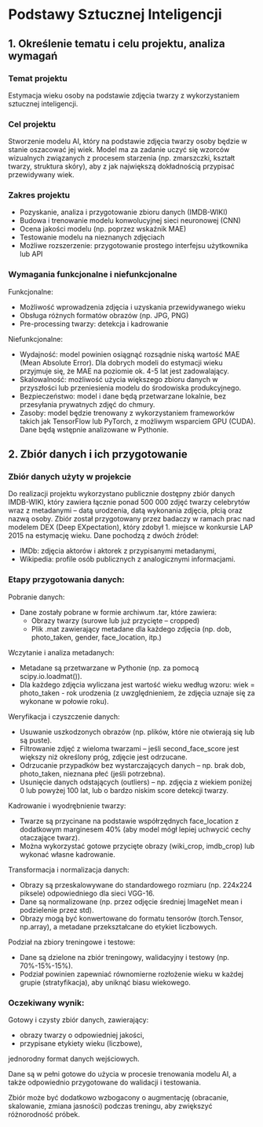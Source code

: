 # Podstawy Sztucznej Inteligencji

## 1. Określenie tematu i celu projektu, analiza wymagań 
### Temat projektu
Estymacja wieku osoby na podstawie zdjęcia twarzy z wykorzystaniem sztucznej inteligencji.

### Cel projektu
Stworzenie modelu AI, który na podstawie zdjęcia twarzy osoby będzie w stanie oszacować jej wiek. Model ma za zadanie uczyć się wzorców wizualnych związanych z procesem starzenia (np. zmarszczki, kształt twarzy, struktura skóry), aby z jak największą dokładnością przypisać przewidywany wiek.

### Zakres projektu
- Pozyskanie, analiza i przygotowanie zbioru danych (IMDB-WIKI)
- Budowa i trenowanie modelu konwolucyjnej sieci neuronowej (CNN)
- Ocena jakości modelu (np. poprzez wskaźnik MAE)
- Testowanie modelu na nieznanych zdjęciach
- Możliwe rozszerzenie: przygotowanie prostego interfejsu użytkownika lub API

### Wymagania funkcjonalne i niefunkcjonalne
Funkcjonalne:
- Możliwość wprowadzenia zdjęcia i uzyskania przewidywanego wieku
- Obsługa różnych formatów obrazów (np. JPG, PNG)
- Pre-processing twarzy: detekcja i kadrowanie

Niefunkcjonalne:
- Wydajność: model powinien osiągnąć rozsądnie niską wartość MAE (Mean Absolute Error). Dla dobrych modeli do estymacji wieku przyjmuje się, że MAE na poziomie ok. 4-5 lat jest zadowalający.
- Skalowalność: możliwość użycia większego zbioru danych w przyszłości lub przeniesienia modelu do środowiska produkcyjnego.
- Bezpieczeństwo: model i dane będą przetwarzane lokalnie, bez przesyłania prywatnych zdjęć do chmury.
- Zasoby: model będzie trenowany z wykorzystaniem frameworków takich jak TensorFlow lub PyTorch, z możliwym wsparciem GPU (CUDA). Dane będą wstępnie analizowane w Pythonie.

## 2. Zbiór danych i ich przygotowanie
### Zbiór danych użyty w projekcie
Do realizacji projektu wykorzystano publicznie dostępny zbiór danych IMDB-WIKI, który zawiera łącznie ponad 500 000 zdjęć twarzy celebrytów wraz z metadanymi – datą urodzenia, datą wykonania zdjęcia, płcią oraz nazwą osoby.
Zbiór został przygotowany przez badaczy w ramach prac nad modelem DEX (Deep EXpectation), który zdobył 1. miejsce w konkursie LAP 2015 na estymację wieku. Dane pochodzą z dwóch źródeł:
- IMDb: zdjęcia aktorów i aktorek z przypisanymi metadanymi,
- Wikipedia: profile osób publicznych z analogicznymi informacjami.

### Etapy przygotowania danych:
Pobranie danych:
- Dane zostały pobrane w formie archiwum .tar, które zawiera:
  - Obrazy twarzy (surowe lub już przycięte – cropped)
  - Plik .mat zawierający metadane dla każdego zdjęcia (np. dob, photo_taken, gender, face_location, itp.)

Wczytanie i analiza metadanych:
- Metadane są przetwarzane w Pythonie (np. za pomocą scipy.io.loadmat()).
- Dla każdego zdjęcia wyliczana jest wartość wieku według wzoru:
wiek = photo_taken - rok urodzenia
(z uwzględnieniem, że zdjęcia uznaje się za wykonane w połowie roku).

Weryfikacja i czyszczenie danych:
- Usuwanie uszkodzonych obrazów (np. plików, które nie otwierają się lub są puste).
- Filtrowanie zdjęć z wieloma twarzami – jeśli second_face_score jest większy niż określony próg, zdjęcie jest odrzucane.
- Odrzucanie przypadków bez wystarczających danych – np. brak dob, photo_taken, nieznana płeć (jeśli potrzebna).
- Usunięcie danych odstających (outliers) – np. zdjęcia z wiekiem poniżej 0 lub powyżej 100 lat, lub o bardzo niskim score detekcji twarzy.

Kadrowanie i wyodrębnienie twarzy:
- Twarze są przycinane na podstawie współrzędnych face_location z dodatkowym marginesem 40% (aby model mógł lepiej uchwycić cechy otaczające twarz).
- Można wykorzystać gotowe przycięte obrazy (wiki_crop, imdb_crop) lub wykonać własne kadrowanie.

Transformacja i normalizacja danych:
- Obrazy są przeskalowywane do standardowego rozmiaru (np. 224x224 piksele) odpowiedniego dla sieci VGG-16.
- Dane są normalizowane (np. przez odjęcie średniej ImageNet mean i podzielenie przez std).
- Obrazy mogą być konwertowane do formatu tensorów (torch.Tensor, np.array), a metadane przekształcane do etykiet liczbowych.

Podział na zbiory treningowe i testowe:
- Dane są dzielone na zbiór treningowy, walidacyjny i testowy (np. 70%-15%-15%).
- Podział powinien zapewniać równomierne rozłożenie wieku w każdej grupie (stratyfikacja), aby uniknąć biasu wiekowego.

### Oczekiwany wynik:
Gotowy i czysty zbiór danych, zawierający:
- obrazy twarzy o odpowiedniej jakości,
- przypisane etykiety wieku (liczbowe),

jednorodny format danych wejściowych.

Dane są w pełni gotowe do użycia w procesie trenowania modelu AI, a także odpowiednio przygotowane do walidacji i testowania.

Zbiór może być dodatkowo wzbogacony o augmentację (obracanie, skalowanie, zmiana jasności) podczas treningu, aby zwiększyć różnorodność próbek.
